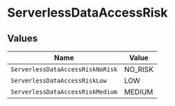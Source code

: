 # ServerlessDataAccessRisk


## Values

| Name                             | Value                            |
| -------------------------------- | -------------------------------- |
| `ServerlessDataAccessRiskNoRisk` | NO_RISK                          |
| `ServerlessDataAccessRiskLow`    | LOW                              |
| `ServerlessDataAccessRiskMedium` | MEDIUM                           |